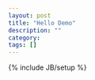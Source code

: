 ```yaml
---
layout: post
title: "Hello Demo"
description: ""
category: 
tags: []
---
```

{% include JB/setup %}
